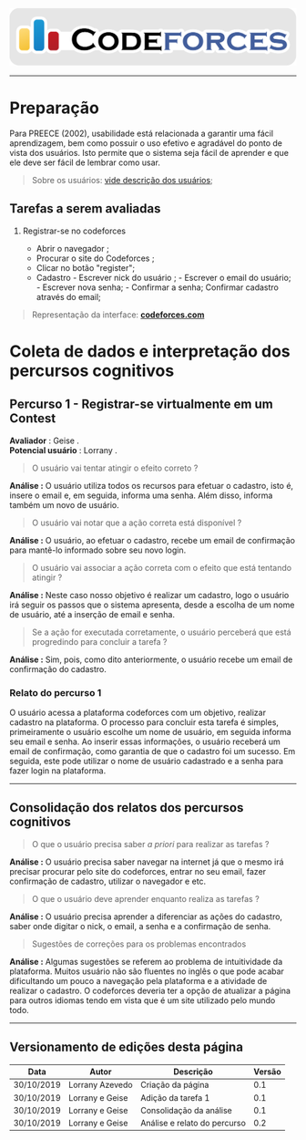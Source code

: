 <span style="margin-left: 0%; padding-top: 3%;">![Codeforces Logo](../../images/codeforces.png)</span>

---

# Preparação

Para PREECE (2002), usabilidade está relacionada a garantir uma fácil aprendizagem,
bem como possuir o uso efetivo e agradável do ponto de vista dos usuários.
Isto permite que o sistema seja fácil de aprender e que ele deve ser fácil de lembrar como usar.

> Sobre os usuários:
> [vide descrição dos usuários](../../../contexto_de_uso/analise_de_usuario/#perfil-do-usuario-do-codeforces);

## Tarefas a serem avaliadas

1. Registrar-se no codeforces

   - Abrir o navegador ;
   - Procurar o site do Codeforces ;
   - Clicar no botão "register";
   - Cadastro - Escrever nick do usuário ; - Escrever o email do usuário; - Escrever nova senha; - Confirmar a senha;
     Confirmar cadastro através do email;

> Representação da interface: [**codeforces.com**](http://codeforces.com)

# Coleta de dados e interpretação dos percursos cognitivos

## Percurso 1 - Registrar-se virtualmente em um Contest

**Avaliador** : Geise .</br>
**Potencial usuário** : Lorrany .

> O usuário vai tentar atingir o efeito correto ?

**Análise :** O usuário utiliza todos os recursos para efetuar o cadastro, isto é, insere o email e, em seguida, informa uma senha. Além disso, informa também um novo de usuário.

> O usuário vai notar que a ação correta está disponível ?

**Análise :** O usuário, ao efetuar o cadastro, recebe um email de confirmação para mantê-lo informado sobre seu novo login.

> O usuário vai associar a ação correta com o efeito que está tentando atingir ?

**Análise :** Neste caso nosso objetivo é realizar um cadastro, logo o usuário irá seguir os passos que o sistema apresenta, desde a escolha de um nome de usuário, até a inserção de email e senha.

> Se a ação for executada corretamente, o usuário perceberá que está progredindo para concluir a tarefa ?

**Análise :** Sim, pois, como dito anteriormente, o usuário recebe um email de confirmação do cadastro.

### Relato do percurso 1

O usuário acessa a plataforma codeforces com um objetivo, realizar cadastro na plataforma. O processo para concluir esta tarefa é simples, primeiramente o usuário escolhe um nome de usuário, em seguida informa seu email e senha. Ao inserir essas informações, o usuário receberá um email de confirmação, como garantia de que o cadastro foi um sucesso. Em seguida, este pode utilizar o nome de usuário cadastrado e a senha para fazer login na plataforma.

---

## Consolidação dos relatos dos percursos cognitivos

> O que o usuário precisa saber _a priori_ para realizar as tarefas ?

**Análise :** O usuário precisa saber navegar na internet já que o mesmo irá precisar procurar pelo site do codeforces, entrar no seu email, fazer confirmação de cadastro, utilizar o navegador e etc.

> O que o usuário deve aprender enquanto realiza as tarefas ?

**Análise :** O usuário precisa aprender a diferenciar as ações do cadastro, saber onde digitar o nick, o email, a senha e a confirmação de senha.

> Sugestões de correções para os problemas encontrados

**Análise :** Algumas sugestões se referem ao problema de intuitividade da plataforma. Muitos usuário não são fluentes no inglês o que pode acabar dificultando um pouco a navegação pela plataforma e a atividade de realizar o cadastro. O codeforces deveria ter a opção de atualizar a página para outros idiomas tendo em vista que é um site utilizado pelo mundo todo.

---

## Versionamento de edições desta página

| Data       | Autor           | Descrição                    | Versão |
| ---------- | --------------- | ---------------------------- | ------ |
| 30/10/2019 | Lorrany Azevedo | Criação da página            | 0.1    |
| 30/10/2019 | Lorrany e Geise | Adição da tarefa 1           | 0.1    |
| 30/10/2019 | Lorrany e Geise | Consolidação da análise      | 0.1    |
| 30/10/2019 | Lorrany e Geise | Análise e relato do percurso | 0.2    |

